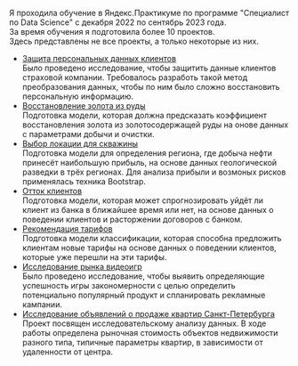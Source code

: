 Я проходила обучение в Яндекс.Практикуме по программе "Специалист по Data Science" с декабря 2022 по сентябрь 2023 года.  
За время обучения я подготовила более 10 проектов.    
Здесь представлены не все проекты, а только некоторые из них.     
- [Защита персональных данных клиентов](insurance)  
Было проведено исследование, чтобы защитить данные клиентов страховой компании. Требовалось разработь такой метод преобразования данных, чтобы по ним было сложно восстановить персональную информацию.
- [Восстановление золота из руды](gold_recovery)  
Подготовка модели, которая должна предсказать коэффициент восстановления золота из золотосодержащей руды на онове данных с параметрами добычи и очистки. 
- [Выбор локации для скважины](well_location)  
Подготовка модели для определения региона, где добыча нефти принесёт наибольшую прибыль, на основе данных геологической разведки в трёх регионах. Для анализа прибыли и возмоных рисков применялась техника Bootstrap.    
- [Отток клиентов](customer_churn)    
Подготовка модели, которая может спрогнозировать уйдёт ли клиент из банка в ближайшее время или нет, на основе данных о поведении клиентов и расторжении договоров с банком.  
- [Рекомендация тарифов](tarif_mobile)      
Подготовка модели классификации, которая способна предложить клиентам новые тарифы на основе данных о поведении клиентов, которые уже перешли на эти тарифы.  
- [Исследование рынка видеоигр](games)    
Было проведено исследование, чтобы выявить определяющие успешность игры закономерности с целью определить потенциально популярный продукт и спланировать рекламные кампании.  
- [Исследование объявлений о продаже квартир Санкт-Петербурга](real_estate)    
Проект посвящен исследовательскому анализу данных. В ходе работы определена рыночная стоимость объектов недвижимости разного типа, типичные параметры квартир, в зависимости от удаленности от центра.   
